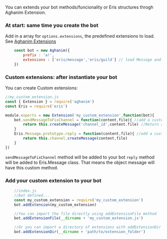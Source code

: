 You can extends your bot methods/funcionality or Eris structures throgh Aghanim Extension.

### At start: same time you create the bot

Add in a array for `options.extensions`, the predefined extensions to load. See [Aghanim Extensions](link)

```js
	const bot = new Aghanim({
		prefix : 'a!',
		extensions : ['eris/message','eris/guild'] // load Message and Guild extensions from extensions/eris folder
	})
```

### Custom extensions: after instantiate your bot

You can create Custom extensions:

```js
//my_custom_extension.js
const { Extension } = require('aghanim')
const Eris = require('eris')

module.exports = new Extension('my_custom_extension',function(bot){
	bot.sendMessageToFixChannel = function(content,file){ //add a custom method to your bot
		return this.createMessage('channel_id',content,file) //Return a promise
	}
	Eris.Message.prototype.reply = function(content,file){ //add a custom method to Eris.Message class.
		return this.channel.createMessage(content,file)
	}
})
```

`sendMessageToFixChannel` method will be added to your bot
`reply` method will be added to Eris.Message class. That means the object message will have this custom method.

### Add your custom extension to your bot
```js
	//index.js
	//bot defined...
	const my_custom_extension = require('my_custom_extension')
	bot.addExtension(my_custom_extension)

	//You can import the file directly using addExtensionFile method
	bot.addExtensionFile(__dirname + 'my_custom_extension.js')

	//Or you can import a directory of extensions with addExtensionDir method
	bot.addExtensionDir(__dirname + 'path/to/extension_folder')
```
